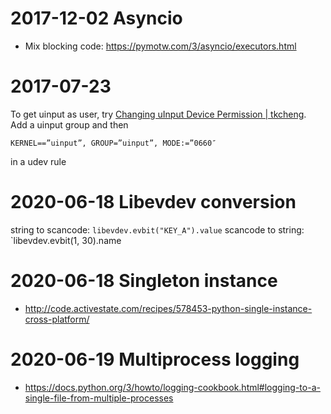 # 2017-12-02 Asyncio
- Mix blocking code: https://pymotw.com/3/asyncio/executors.html

# 2017-07-23
To get uinput as user, try [Changing uInput Device Permission | tkcheng](https://tkcheng.wordpress.com/2013/11/11/changing-uinput-device-permission/).
Add a uinput group and then
```
KERNEL==”uinput”, GROUP=”uinput”, MODE:=”0660″
```
in a udev rule

# 2020-06-18 Libevdev conversion

string to scancode: `libevdev.evbit("KEY_A").value`
scancode to string: `libevdev.evbit(1, 30).name

# 2020-06-18 Singleton instance
- http://code.activestate.com/recipes/578453-python-single-instance-cross-platform/

# 2020-06-19 Multiprocess logging
- https://docs.python.org/3/howto/logging-cookbook.html#logging-to-a-single-file-from-multiple-processes
